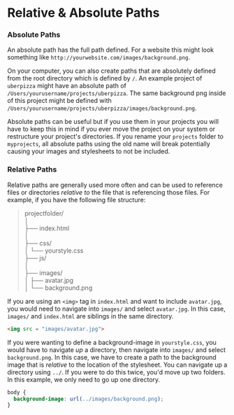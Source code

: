 # Relative & Absolute Paths

### Absolute Paths
An absolute path has the full path defined. For a website this might look something like `http://yourwebsite.com/images/background.png`.

On your computer, you can also create paths that are absolutely defined from the root directory which is defined by `/`. An example project of `uberpizza` might have an absolute path of `/Users/yourusername/projects/uberpizza`. The same background png inside of this project might be defined with `/Users/yourusername/projects/uberpizza/images/background.png`.

Absolute paths can be useful but if you use them in your projects you will have to keep this in mind if you ever move the project on your system or restructure your project's directories. If you rename your `projects` folder to `myprojects`, all absolute paths using the old name will break potentially causing your images and stylesheets to not be included.


### Relative Paths
Relative paths are generally used more often and can be used to reference files or directories _relative to_ the file that is referencing those files. For example, if you have the following file structure:

>  projectfolder/  
  │  
  ├── index.html  
  │  
  ├── css/  
  │   └── yourstyle.css  
  ├── js/  
  │  
  ├── images/  
  │   ├── avatar.jpg  
  │   └── background.png  

If you are using an `<img>` tag in `index.html` and want to include `avatar.jpg`, you would need to navigate into `images/` and select `avatar.jpg`. In this case, `images/` and `index.html` are siblings in the same directory.

```html
<img src = "images/avatar.jpg">
```

If you were wanting to define a background-image in `yourstyle.css`, you would have to navigate _up_ a directory, then navigate into `images/` and select `background.png`. In this case, we have to create a path to the background image that is _relative_ to the location of the stylesheet. You can navigate up a directory using `../`. If you were to do this twice, you'd move up two folders. In this example, we only need to go up one directory.

```css
body {
  background-image: url(../images/background.png);
}
```
